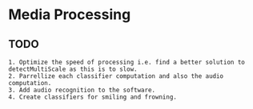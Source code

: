 Media Processing
================

TODO
----
    1. Optimize the speed of processing i.e. find a better solution to detectMultiScale as this is to slow.
    2. Parrellize each classifier computation and also the audio computation.
    3. Add audio recognition to the software.
    4. Create classifiers for smiling and frowning.
